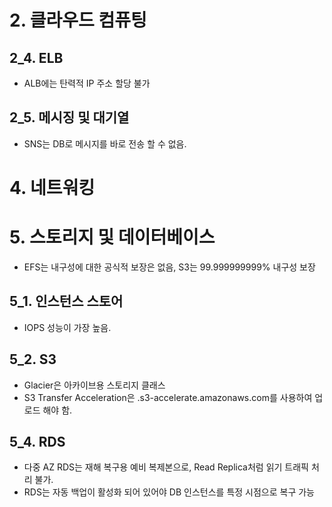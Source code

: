 # 2. 클라우드 컴퓨팅

## 2_4. ELB
- ALB에는 탄력적 IP 주소 할당 불가

## 2_5. 메시징 및 대기열
- SNS는 DB로 메시지를 바로 전송 할 수 없음.

# 4. 네트워킹





# 5. 스토리지 및 데이터베이스
- EFS는 내구성에 대한 공식적 보장은 없음, S3는 99.999999999% 내구성 보장

## 5_1. 인스턴스 스토어
- IOPS 성능이 가장 높음.

## 5_2. S3
- Glacier은 아카이브용 스토리지 클래스
- S3 Transfer Acceleration은 <bucket>.s3-accelerate.amazonaws.com를 사용하여 업로드 해야 함.

## 5_4. RDS
- 다중 AZ RDS는 재해 복구용 예비 복제본으로, Read Replica처럼 읽기 트래픽 처리 불가.
- RDS는 자동 백업이 활성화 되어 있어야 DB 인스턴스를 특정 시점으로 복구 가능

<!--stackedit_data:
eyJoaXN0b3J5IjpbNzM3MzY1NzgsMTUxMTg3ODUyOCwzMTkxNj
UxNjAsMTY1Mzg1ODE0OCwxNDg5NzQzNzQwLC0xMTI0MTAxOTM3
LC01MDM4MDEyOTAsLTE1MjQzNTMxNzksLTc5MDgyNDA2OF19
-->